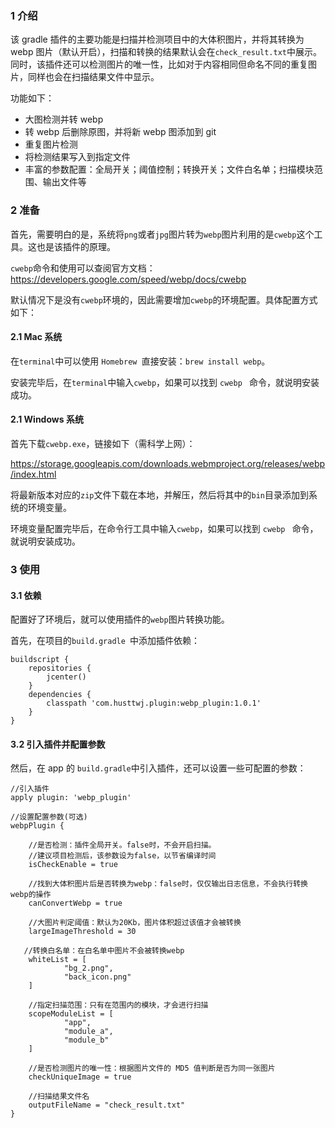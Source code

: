 ### 1 介绍

该 gradle 插件的主要功能是扫描并检测项目中的大体积图片，并将其转换为 webp 图片（默认开启），扫描和转换的结果默认会在`check_result.txt`中展示。同时，该插件还可以检测图片的唯一性，比如对于内容相同但命名不同的重复图片，同样也会在扫描结果文件中显示。

功能如下：
 - 大图检测并转 webp
 - 转 webp 后删除原图，并将新 webp 图添加到 git
 - 重复图片检测
 - 将检测结果写入到指定文件
 - 丰富的参数配置：全局开关；阈值控制；转换开关；文件白名单；扫描模块范围、输出文件等

### 2  准备

首先，需要明白的是，系统将`png`或者`jpg`图片转为`webp`图片利用的是`cwebp`这个工具。这也是该插件的原理。

`cwebp`命令和使用可以查阅官方文档：https://developers.google.com/speed/webp/docs/cwebp 

默认情况下是没有`cwebp`环境的，因此需要增加`cwebp`的环境配置。具体配置方式如下：

#### 2.1 Mac 系统

在`terminal`中可以使用 `Homebrew `直接安装：`brew install webp`。

安装完毕后，在`terminal`中输入`cwebp`，如果可以找到 `cwebp ` 命令，就说明安装成功。

#### 2.1 Windows 系统

首先下载`cwebp.exe`，链接如下（需科学上网）：

https://storage.googleapis.com/downloads.webmproject.org/releases/webp/index.html

将最新版本对应的`zip`文件下载在本地，并解压，然后将其中的`bin`目录添加到系统的环境变量。

环境变量配置完毕后，在命令行工具中输入`cwebp`，如果可以找到 `cwebp ` 命令，就说明安装成功。


### 3 使用

#### 3.1  依赖

配置好了环境后，就可以使用插件的`webp`图片转换功能。

首先，在项目的`build.gradle `中添加插件依赖：

```
buildscript {
    repositories {
        jcenter()
    }
    dependencies {
        classpath 'com.husttwj.plugin:webp_plugin:1.0.1'
    }
}

```


#### 3.2 引入插件并配置参数

然后，在 app 的 `build.gradle`中引入插件，还可以设置一些可配置的参数：

```
//引入插件
apply plugin: 'webp_plugin'

//设置配置参数(可选)
webpPlugin {

    //是否检测：插件全局开关。false时，不会开启扫描。
    //建议项目检测后，该参数设为false，以节省编译时间
    isCheckEnable = true

    //找到大体积图片后是否转换为webp：false时，仅仅输出日志信息，不会执行转换webp的操作
    canConvertWebp = true

    //大图片判定阈值：默认为20Kb，图片体积超过该值才会被转换
    largeImageThreshold = 30

   //转换白名单：在白名单中图片不会被转换webp
    whiteList = [
            "bg_2.png",
            "back_icon.png"
    ]

    //指定扫描范围：只有在范围内的模块，才会进行扫描
    scopeModuleList = [
            "app",
            "module_a",
            "module_b"
    ]

    //是否检测图片的唯一性：根据图片文件的 MD5 值判断是否为同一张图片
    checkUniqueImage = true
    
    //扫描结果文件名
    outputFileName = "check_result.txt"
}

```


